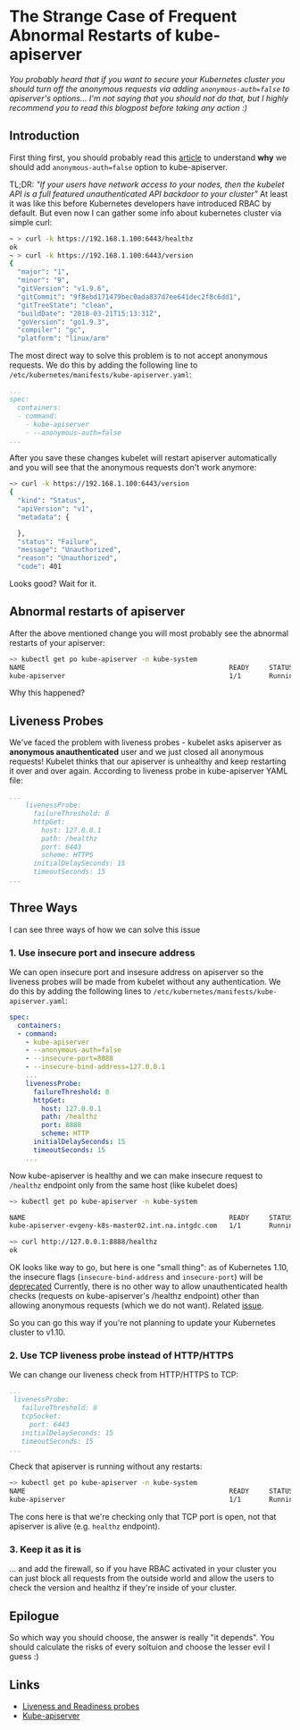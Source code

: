 # The Strange Case of Frequent Abnormal Restarts of kube-apiserver

*You probably heard that if you want to secure your Kubernetes cluster you should
turn off the anonymous requests via adding `anonymous-auth=false` to apiserver's
options... I'm not saying that you should not do that, but I highly recommend you to
read this blogpost before taking any action :)*

## Introduction

First thing first, you should probably read this [article](https://medium.com/handy-tech/analysis-of-a-kubernetes-hack-backdooring-through-kubelet-823be5c3d67c)
to understand **why** we should add `anonymous-auth=false` option to kube-apiserver.

TL;DR: *"If your users have network access to your nodes, then the kubelet API is a full featured unauthenticated API backdoor to your cluster"*
At least it was like this before Kubernetes developers have introduced RBAC by default. But even now I can gather some info about kubernetes cluster via
simple curl:

```bash
~ > curl -k https://192.168.1.100:6443/healthz
ok
~ > curl -k https://192.168.1.100:6443/version
{
  "major": "1",
  "minor": "9",
  "gitVersion": "v1.9.6",
  "gitCommit": "9f8ebd171479bec0ada837d7ee641dec2f8c6dd1",
  "gitTreeState": "clean",
  "buildDate": "2018-03-21T15:13:31Z",
  "goVersion": "go1.9.3",
  "compiler": "gc",
  "platform": "linux/arm"
```

The most direct way to solve this problem is to not accept anonymous requests. We do this by adding the following line to `/etc/kubernetes/manifests/kube-apiserver.yaml`:

```yaml
...
spec:
  containers:
  - command:
    - kube-apiserver
    - --anonymous-auth=false
...
```

After you save these changes kubelet will restart apiserver automatically and you will see that the anonymous requests don't work anymore:

```bash
~> curl -k https://192.168.1.100:6443/version
{
  "kind": "Status",
  "apiVersion": "v1",
  "metadata": {

  },
  "status": "Failure",
  "message": "Unauthorized",
  "reason": "Unauthorized",
  "code": 401

```

Looks good? Wait for it.

## Abnormal restarts of apiserver

After the above mentioned change you will most probably see the abnormal restarts of your apiserver:

```bash
~> kubectl get po kube-apiserver -n kube-system
NAME                                                   READY     STATUS    RESTARTS   AGE
kube-apiserver                                         1/1       Running   6          7m
```

Why this happened?

## Liveness Probes

We've faced the problem with liveness probes - kubelet asks apiserver as **anonymous anauthenticated** user
and we just closed all anonymous requests! Kubelet thinks that our apiserver is unhealthy and keep restarting it
over and over again. According to liveness probe in kube-apiserver YAML file:

```yaml
...
    livenessProbe:
      failureThreshold: 8
      httpGet:
        host: 127.0.0.1
        path: /healthz
        port: 6443
        scheme: HTTPS
      initialDelaySeconds: 15
      timeoutSeconds: 15
...
```

## Three Ways

I can see three ways of how we can solve this issue

### 1. Use insecure port and insecure address

We can open insecure port and insesure address on apiserver so the liveness probes will be made from kubelet without
any authentication. We do this by adding the following lines to `/etc/kubernetes/manifests/kube-apiserver.yaml`:

```yaml
spec:
  containers:
  - command:
    - kube-apiserver
    - --anonymous-auth=false
    - --insecure-port=8888
    - --insecure-bind-address=127.0.0.1
    ...
    livenessProbe:
      failureThreshold: 8
      httpGet:
        host: 127.0.0.1
        path: /healthz
        port: 8888
        scheme: HTTP
      initialDelaySeconds: 15
      timeoutSeconds: 15
    ...
```

Now kube-apiserver is healthy and we can make insecure request to `/healthz` endpoint only from the same host (like kubelet does)

```bash
~> kubectl get po kube-apiserver -n kube-system

NAME                                                   READY     STATUS    RESTARTS   AGE
kube-apiserver-evgeny-k8s-master02.int.na.intgdc.com   1/1       Running   0          4m

~> curl http://127.0.0.1:8888/healthz
ok

```

OK looks like way to go, but here is one "small thing": as of Kubernetes 1.10, the insecure flags (`insecure-bind-address` and `insecure-port`) will be [deprecated](https://github.com/kubernetes/kubernetes/pull/59018)
Currently, there is no other way to allow unauthenticated health checks (requests on kube-apiserver's /healthz endpoint) other than allowing
anonymous requests (which we do not want). Related [issue](https://github.com/kubernetes/kubernetes/issues/43784).

So you can go this way if you're not planning to update your Kubernetes cluster to v1.10.

### 2. Use TCP liveness probe instead of HTTP/HTTPS

We can change our liveness check from HTTP/HTTPS to TCP:

```yaml
...
 livenessProbe:
   failureThreshold: 8
   tcpSocket:
     port: 6443
   initialDelaySeconds: 15
   timeoutSeconds: 15
...
```

Check that apiserver is running without any restarts:

```bash
~> kubectl get po kube-apiserver -n kube-system
NAME                                                   READY     STATUS    RESTARTS   AGE
kube-apiserver                                         1/1       Running   0          6m

```

The cons here is that we're checking only that TCP port is open, not that apiserver is alive (e.g. `healthz` endpoint).

### 3. Keep it as it is

... and add the firewall, so if you have RBAC activated in your cluster you can just block all requests from the outside world and
allow the users to check the version and healthz if they're inside of your cluster.

## Epilogue

So which way you should choose, the answer is really "it depends". You should calculate the risks of every soltuion and choose the lesser evil I guess :)


## Links
- [Liveness and Readiness probes](https://kubernetes.io/docs/tasks/configure-pod-container/configure-liveness-readiness-probes/)
- [Kube-apiserver](https://kubernetes.io/docs/reference/command-line-tools-reference/kube-apiserver/)
